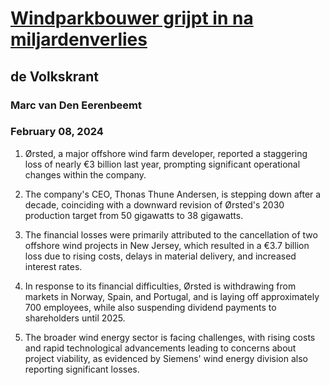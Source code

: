 # [Windparkbouwer grijpt in na miljardenverlies](https://advance.lexis.com/api/document?collection=news&id=urn:contentItem:6B8W-G651-JC8X-6017-00000-00&context=1519360)
## de Volkskrant
### Marc van Den Eerenbeemt
### February 08, 2024

1. Ørsted, a major offshore wind farm developer, reported a staggering loss of nearly €3 billion last year, prompting significant operational changes within the company.

2. The company's CEO, Thonas Thune Andersen, is stepping down after a decade, coinciding with a downward revision of Ørsted's 2030 production target from 50 gigawatts to 38 gigawatts.

3. The financial losses were primarily attributed to the cancellation of two offshore wind projects in New Jersey, which resulted in a €3.7 billion loss due to rising costs, delays in material delivery, and increased interest rates.

4. In response to its financial difficulties, Ørsted is withdrawing from markets in Norway, Spain, and Portugal, and is laying off approximately 700 employees, while also suspending dividend payments to shareholders until 2025.

5. The broader wind energy sector is facing challenges, with rising costs and rapid technological advancements leading to concerns about project viability, as evidenced by Siemens' wind energy division also reporting significant losses.